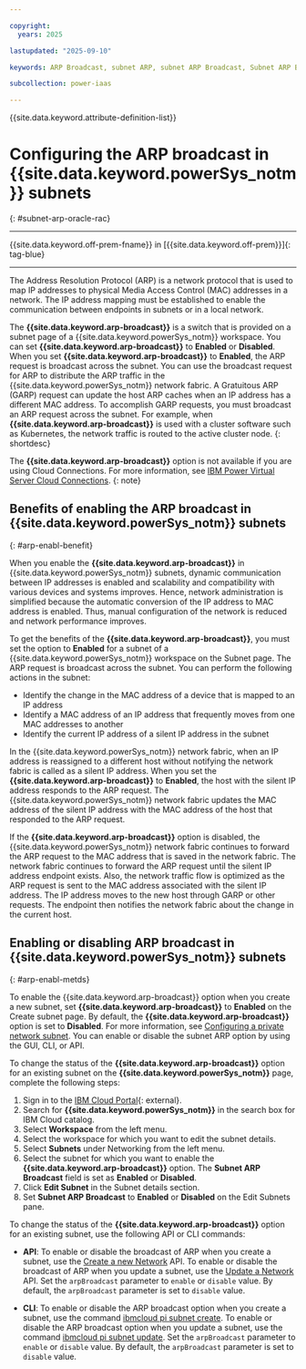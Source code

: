 ```yaml
---

copyright:
  years: 2025

lastupdated: "2025-09-10"

keywords: ARP Broadcast, subnet ARP, subnet ARP Broadcast, Subnet ARP Broadcast Oracle RAC, Oracle RAC

subcollection: power-iaas

---
```


{{site.data.keyword.attribute-definition-list}}


# Configuring the ARP broadcast in {{site.data.keyword.powerSys_notm}} subnets
{: #subnet-arp-oracle-rac}

---

{{site.data.keyword.off-prem-fname}} in [{{site.data.keyword.off-prem}}]{: tag-blue}

---



The Address Resolution Protocol (ARP) is a network protocol that is used to map IP addresses to physical Media Access Control (MAC) addresses in a network. The IP address mapping must be established to enable the communication between endpoints in subnets or in a local network.







The **{{site.data.keyword.arp-broadcast}}** is a switch that is provided on a subnet page of a {{site.data.keyword.powerSys_notm}} workspace. You can set **{{site.data.keyword.arp-broadcast}}** to **Enabled** or **Disabled**. When you set **{{site.data.keyword.arp-broadcast}}** to **Enabled**, the ARP request is broadcast across the subnet. You can use the broadcast request for ARP to distribute the ARP traffic in the {{site.data.keyword.powerSys_notm}} network fabric.  A Gratuitous ARP (GARP) request can update the host ARP caches when an IP address has a different MAC address. To accomplish GARP requests, you must broadcast an ARP request across the subnet. For example, when **{{site.data.keyword.arp-broadcast}}** is used with a cluster software such as Kubernetes, the network traffic is routed to the active cluster node.
{: shortdesc}


The **{{site.data.keyword.arp-broadcast}}** option is not available if you are using Cloud Connections. For more information, see [IBM Power Virtual Server Cloud Connections](/docs/power-iaas?topic=power-iaas-cloud-connections).
{: note}

## Benefits of enabling the ARP broadcast in {{site.data.keyword.powerSys_notm}} subnets
{: #arp-enabl-benefit}

When you enable the **{{site.data.keyword.arp-broadcast}}** in {{site.data.keyword.powerSys_notm}} subnets, dynamic communication between IP addresses is enabled and scalability and compatibility with various devices and systems improves. Hence, network administration is simplified because the automatic conversion of the IP address to MAC address is enabled. Thus, manual configuration of the network is reduced and network performance improves.

To get the benefits of the **{{site.data.keyword.arp-broadcast}}**, you must set the option to **Enabled** for a subnet of a {{site.data.keyword.powerSys_notm}} workspace on the Subnet page. The ARP request is broadcast across the subnet. You can perform the following actions in the subnet:

- Identify the change in the MAC address of a device that is mapped to an IP address
- Identify a MAC address of an IP address that frequently moves from one MAC addresses to another
- Identify the current IP address of a silent IP address in the subnet

In the {{site.data.keyword.powerSys_notm}} network fabric, when an IP address is reassigned to a different host without notifying the network fabric is called as a silent IP address. When you set the **{{site.data.keyword.arp-broadcast}}** to **Enabled**, the host with the silent IP address responds to the ARP request. The {{site.data.keyword.powerSys_notm}} network fabric updates the MAC address of the silent IP address with the MAC address of the host that responded to the ARP request.





If the **{{site.data.keyword.arp-broadcast}}** option is disabled, the {{site.data.keyword.powerSys_notm}} network fabric continues to forward the ARP request to the MAC address that is saved in the network fabric. The network fabric continues to forward the ARP request until the silent IP address endpoint exists. Also, the network traffic flow is optimized as the ARP request is sent to the MAC address associated with the silent IP address. The IP address moves to the new host through GARP or other requests. The endpoint then notifies the network fabric about the change in the current host.


## Enabling or disabling ARP broadcast in {{site.data.keyword.powerSys_notm}} subnets
{: #arp-enabl-metds}


To enable the {{site.data.keyword.arp-broadcast}} option when you create a new subnet, set **{{site.data.keyword.arp-broadcast}}** to **Enabled** on the Create subnet page. By default, the **{{site.data.keyword.arp-broadcast}}** option is set to **Disabled**. For more information, see [Configuring a private network subnet](/docs/power-iaas?topic=power-iaas-configuring-subnet). You can enable or disable the subnet ARP option by using the GUI, CLI, or API.

To change the status of the **{{site.data.keyword.arp-broadcast}}** option for an existing subnet on the **{{site.data.keyword.powerSys_notm}}** page, complete the following steps:

1. Sign in to the [IBM Cloud Portal](https://cloud.ibm.com/){: external}.
2. Search for **{{site.data.keyword.powerSys_notm}}** in the search box for IBM Cloud catalog.
3. Select **Workspace** from the left menu.
4. Select the workspace for which you want to edit the subnet details.
5. Select **Subnets** under Networking from the left menu.
6. Select the subnet for which you want to enable the **{{site.data.keyword.arp-broadcast}}** option. The **Subnet ARP Broadcast** field is set as **Enabled** or **Disabled**.
7. Click **Edit Subnet** in the Subnet details section.
8. Set **Subnet ARP Broadcast** to **Enabled** or **Disabled** on the Edit Subnets pane.

To change the status of the **{{site.data.keyword.arp-broadcast}}** option for an existing subnet, use the following API or CLI commands:

* **API**: To enable or disable the broadcast of ARP when you create a subnet, use the [Create a new Network](/apidocs/power-cloud?loginMethod=federated#pcloud-networks-post) API. To enable or disable the broadcast of ARP when you update a subnet, use the [Update a Network](/apidocs/power-cloud?loginMethod=federated#pcloud-networks-put) API. Set the `arpBroadcast` parameter to `enable` or `disable` value. By default, the `arpBroadcast` parameter is set to `disable` value.

* **CLI**: To enable or disable the ARP broadcast option when you create a subnet, use the command [ibmcloud pi subnet create](/docs/power-iaas?topic=power-iaas-power-iaas-cli-reference-v1#ibmcloud-pi-subnet-create). To enable or disable the ARP broadcast option when you update a subnet, use the command [ibmcloud pi subnet update](/docs/power-iaas?topic=power-iaas-power-iaas-cli-reference-v1#ibmcloud-pi-subnet-update). Set the `arpBroadcast` parameter to `enable` or `disable` value. By default, the `arpBroadcast` parameter is set to `disable` value.
